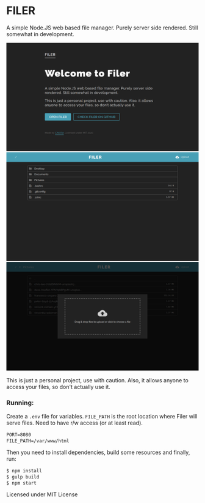 # FILER #
A simple Node.JS web based file manager.
Purely server side rendered. Still somewhat in development.

![Filer homepage](https://raw.githubusercontent.com/CAtOSe/filer/master/screenshots/homepage.png)
![Filer browser](https://raw.githubusercontent.com/CAtOSe/filer/master/screenshots/browse.png)
![Filer upload](https://raw.githubusercontent.com/CAtOSe/filer/master/screenshots/upload.png)

This is just a personal project, use with caution. Also, it
allows anyone to access your files, so don't actually use it.

### Running:
Create a `.env` file for variables. `FILE_PATH` is the root
location where Filer will serve files. Need to have r/w access 
(or at least read).
```
PORT=8080
FILE_PATH=/var/www/html
```
Then you need to install dependencies, build some resources and finally, run:
```
$ npm install
$ gulp build
$ npm start
```


Licensed under MIT License